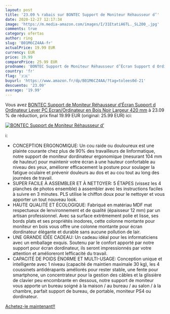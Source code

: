 ```yaml
---
layout: post
title: '23.09 % rabais sur BONTEC Support de Moniteur Réhausseur d’'
date: 2020-12-27 12:17:34
image: 'https://m.media-amazon.com/images/I/31EtatiA6TL._SL200_.jpg'
comments: true
category: ofertas
author: ring
slug: 'B01M6CZ4AA-fr'
actualPrice: 19.99 EUR
currency: EUR
price: 19.99
comparePrice: 25.99 EUR
prodname: 'BONTEC Support de Moniteur Réhausseur d’Écran Support d Ordinateur Lever PC Ecran/Ordinateur en Bois Noir Largeur 420 mm'
country: 'fr'
flag: '🇫🇷'
buyurl: 'https://www.amazon.fr/dp/B01M6CZ4AA/?tag=tolees0d-21'
descuento: '23.09'
average: '19.99'
---
```


Vous avez [BONTEC Support de Moniteur Réhausseur d’Écran Support d Ordinateur Lever PC Ecran/Ordinateur en Bois Noir Largeur 420 mm](https://www.amazon.fr/dp/B01M6CZ4AA/?tag=tolees0d-21)  à  23.09 % de réduction, prix final  19.99 EUR (original: 25.99 EUR) ici:

[![BONTEC Support de Moniteur Réhausseur d’](https://m.media-amazon.com/images/I/31EtatiA6TL._SL200_.jpg)](https://www.amazon.fr/dp/B01M6CZ4AA/?tag=tolees0d-21)

ℹ️:

- CONCEPTION ERGONOMIQUE: Un cou raide ou douloureux est une plainte courante chez plus de 90% des travailleurs de linformatique, notre support de moniteur dordinateur ergonomique (mesurant 104 mm de hauteur) pour maintenir votre écran à une hauteur confortable au niveau des yeux, améliorer efficacement la posture pour soulager la fatigue oculaire et prévenir douleurs au dos et au cou tout au long des journées de travail.
- SUPER FACILE À ASSEMBLER ET À NETTOYER: 5 ÉTAPES (vissez les 4 planches de photos ensemble) à assembler avec les instructions faciles à suivre en 3 minutes. PLS utilise le chiffon doux pour le nettoyer et vous apporter un tout nouveau look.
- HAUTE QUALITÉ ET ÉCOLOGIQUE: Fabriqué en matériau MDF mat respectueux de lenvironnement et de qualité (épaisseur 12 mm) par un artisan professionnel. Avec sa surface extrêmement polie et lisse, ses bords plats et ses propriétés inodores, cette colonne montante pour moniteur en bois vous offre une colonne montante pour écran dordinateur élégante et durable sans aucune pollution de lair.
- UNE GRANDE IDÉE CADEAU: Un cadeau idéal pour les informaticiens avec un emballage exquis. Soutenu par le confort apporté par notre support pour écran dordinateur, ils seront impressionnés par votre attention et amélioreront lefficacité du travail.
- CAPACITÉ DE POIDS ÉNORME ET MULTI-USAGE: Conception unique et intelligente avec 1 niveau (capacité de maintien maximale 30 kg), les 4 coussinets antidérapants améliorés pour rester stable, une fente pour smartphone, un concentrateur pour la gestion des câbles et la glissière de clavier peu encombrante en dessous, notre support de moniteur vous apporte un bureau soigné à la maison / au bureau / au salon / à la chambre, parfait support de bureau, de portable, moniteur PS4 ou dordinateur.

[Achetez-le maintenant!!](https://www.amazon.fr/dp/B01M6CZ4AA/?tag=tolees0d-21)
